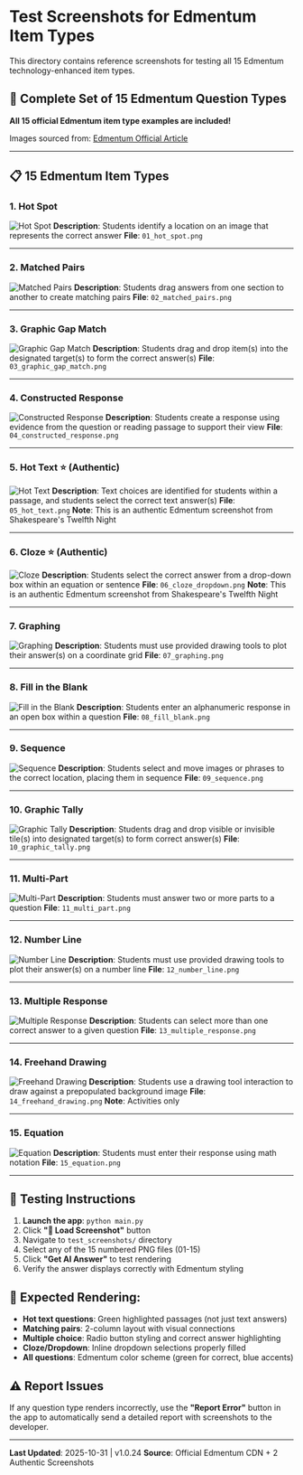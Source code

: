 # Test Screenshots for Edmentum Item Types

This directory contains reference screenshots for testing all 15 Edmentum technology-enhanced item types.

## 📸 Complete Set of 15 Edmentum Question Types

**All 15 official Edmentum item type examples are included!**

Images sourced from: [Edmentum Official Article](https://www.edmentum.com/intl/articles/15-technology-enhanced-item-types-promote-critical-thinking/)

---

## 📋 15 Edmentum Item Types

### 1. Hot Spot
![Hot Spot](01_hot_spot.png)
**Description**: Students identify a location on an image that represents the correct answer
**File**: `01_hot_spot.png`

---

### 2. Matched Pairs
![Matched Pairs](02_matched_pairs.png)
**Description**: Students drag answers from one section to another to create matching pairs
**File**: `02_matched_pairs.png`

---

### 3. Graphic Gap Match
![Graphic Gap Match](03_graphic_gap_match.png)
**Description**: Students drag and drop item(s) into the designated target(s) to form the correct answer(s)
**File**: `03_graphic_gap_match.png`

---

### 4. Constructed Response
![Constructed Response](04_constructed_response.png)
**Description**: Students create a response using evidence from the question or reading passage to support their view
**File**: `04_constructed_response.png`

---

### 5. Hot Text ⭐ (Authentic)
![Hot Text](05_hot_text.png)
**Description**: Text choices are identified for students within a passage, and students select the correct text answer(s)
**File**: `05_hot_text.png`
**Note**: This is an authentic Edmentum screenshot from Shakespeare's Twelfth Night

---

### 6. Cloze ⭐ (Authentic)
![Cloze](06_cloze_dropdown.png)
**Description**: Students select the correct answer from a drop-down box within an equation or sentence
**File**: `06_cloze_dropdown.png`
**Note**: This is an authentic Edmentum screenshot from Shakespeare's Twelfth Night

---

### 7. Graphing
![Graphing](07_graphing.png)
**Description**: Students must use provided drawing tools to plot their answer(s) on a coordinate grid
**File**: `07_graphing.png`

---

### 8. Fill in the Blank
![Fill in the Blank](08_fill_blank.png)
**Description**: Students enter an alphanumeric response in an open box within a question
**File**: `08_fill_blank.png`

---

### 9. Sequence
![Sequence](09_sequence.png)
**Description**: Students select and move images or phrases to the correct location, placing them in sequence
**File**: `09_sequence.png`

---

### 10. Graphic Tally
![Graphic Tally](10_graphic_tally.png)
**Description**: Students drag and drop visible or invisible tile(s) into designated target(s) to form correct answer(s)
**File**: `10_graphic_tally.png`

---

### 11. Multi-Part
![Multi-Part](11_multi_part.png)
**Description**: Students must answer two or more parts to a question
**File**: `11_multi_part.png`

---

### 12. Number Line
![Number Line](12_number_line.png)
**Description**: Students must use provided drawing tools to plot their answer(s) on a number line
**File**: `12_number_line.png`

---

### 13. Multiple Response
![Multiple Response](13_multiple_response.png)
**Description**: Students can select more than one correct answer to a given question
**File**: `13_multiple_response.png`

---

### 14. Freehand Drawing
![Freehand Drawing](14_freehand_drawing.png)
**Description**: Students use a drawing tool interaction to draw against a prepopulated background image
**File**: `14_freehand_drawing.png`
**Note**: Activities only

---

### 15. Equation
![Equation](15_equation.png)
**Description**: Students must enter their response using math notation
**File**: `15_equation.png`

---

## 🧪 Testing Instructions

1. **Launch the app**: `python main.py`
2. Click **"📁 Load Screenshot"** button
3. Navigate to `test_screenshots/` directory
4. Select any of the 15 numbered PNG files (01-15)
5. Click **"Get AI Answer"** to test rendering
6. Verify the answer displays correctly with Edmentum styling

## 📝 Expected Rendering:

- **Hot text questions**: Green highlighted passages (not just text answers)
- **Matching pairs**: 2-column layout with visual connections
- **Multiple choice**: Radio button styling and correct answer highlighting
- **Cloze/Dropdown**: Inline dropdown selections properly filled
- **All questions**: Edmentum color scheme (green for correct, blue accents)

## ⚠️ Report Issues

If any question type renders incorrectly, use the **"Report Error"** button in the app to automatically send a detailed report with screenshots to the developer.

---

**Last Updated**: 2025-10-31 | v1.0.24
**Source**: Official Edmentum CDN + 2 Authentic Screenshots
